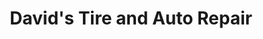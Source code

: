---
title: "David's Tire and Auto Repair"
url: /camden/davids-tire-and-auto-repair/
shop: Autowerkstatt
---